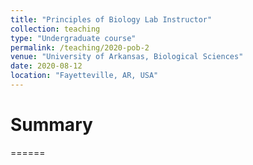 ```yaml
---
title: "Principles of Biology Lab Instructor"
collection: teaching
type: "Undergraduate course"
permalink: /teaching/2020-pob-2
venue: "University of Arkansas, Biological Sciences"
date: 2020-08-12
location: "Fayetteville, AR, USA"
---
```


Summary
======

======
